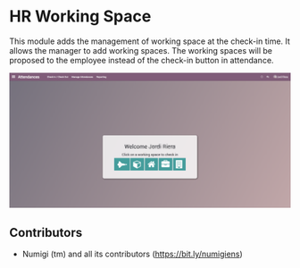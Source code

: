 HR Working Space
================
This module adds the management of working space at the check-in time.
It allows the manager to add working spaces.
The working spaces will be proposed to the employee instead of the check-in button in attendance.

![App Switcher](static/description/check-in.png?raw=true)

Contributors
------------
* Numigi (tm) and all its contributors (https://bit.ly/numigiens)
